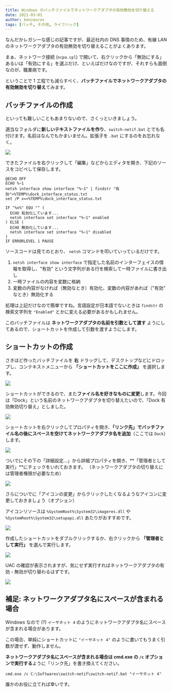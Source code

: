 ```yaml
---
title: Windows のバッチファイルでネットワークアダプタの有効無効を切り替える
date: 2021-03-01
author: kenzauros
tags: [バッチ, その他, ライフハック]
---
```


なんだかレガシーな感じの記事ですが、最近社内の DNS 事情のため、有線 LAN のネットワークアダプタの有効無効を切り替えることがよくあります。

まぁ、ネットワーク接続 (`ncpa.cpl`) で開いて、右クリックから「無効にする」あるいは「有効にする」を選ぶだけ、といえばだけなのですが、それすらも面倒なのが、職業病です。

ということで 1 工程でも減らすべく、**バッチファイルでネットワークアダプタの有効無効を切り替え**てみます。

## バッチファイルの作成

といっても難しいこともあまりないので、さくっといきましょう。

適当なフォルダに**新しいテキストファイルを作り**、`switch-netif.bat` とでも名付けます。名前はなんでもかまいません。拡張子を `.bat` にするのをお忘れなく。

![](images/switch-network-adapter-enabled-in-windows-with-batch-file-1.png)

できたファイルを右クリックして「編集」などからエディタを開き、下記のソースをコピペして保存します。

```
@ECHO OFF
ECHO %~1
netsh interface show interface "%~1" | findstr "有効">%TEMP%\dock_interface_status.txt
set /P x=<%TEMP%\dock_interface_status.txt

IF "%x%" EQU "" (
  ECHO 有効化しています...
  netsh interface set interface "%~1" enabled
) ELSE (
  ECHO 無効化しています...
  netsh interface set interface "%~1" disabled
)
IF ERRORLEVEL 1 PAUSE
```

ソースコードは見てのとおり、 `netsh` コマンドを叩いていっているだけです。

1. `netsh interface show interface` で指定した名前のインターフェイスの情報を取得し、"有効" という文字列がある行を検索して一時ファイルに書き出し
2. 一時ファイルの内容を変数に格納
3. 変数の内容がなければ（無効なとき）有効化、変数の内容があれば（"有効" なとき）無効化する

処理は上記だけなので簡単ですね。言語設定が日本語でないときは `findstr` の検索文字列を `"Enabled"` とかに変える必要があるかもしれません。

このバッチファイルは **ネットワークアダプタの名前を引数として渡す** ようにしてあるので、ショートカットを作成して引数を渡すようにします。

## ショートカットの作成

さきほど作ったバッチファイルを **右** ドラッグして、デスクトップなどにドロップし、コンテキストメニューから **「ショートカットをここに作成」** を選択します。

![](images/switch-network-adapter-enabled-in-windows-with-batch-file-2.png)

ショートカットができるので、また**ファイル名を好きなものに変更**します。今回は「Dock」という名前のネットワークアダプタを切り替えたいので、「Dock 有効無効切り替え」としました。

![](images/switch-network-adapter-enabled-in-windows-with-batch-file-3.png)

ショートカットを右クリックしてプロパティを開き、**「リンク先」でバッチファイル名の後にスペースを空けてネットワークアダプタ名を追加**（ここでは `Dock`）します。

![](images/switch-network-adapter-enabled-in-windows-with-batch-file-4.png)

ついでにその下の「詳細設定...」から詳細プロパティを開き、**「管理者として実行」**にチェックをいれておきます。
（ネットワークアダプタの切り替えには管理者権限が必要なため）

![](images/switch-network-adapter-enabled-in-windows-with-batch-file-5.png)

さらについでに「アイコンの変更」からクリックしたくなるようなアイコンに変更しておきましょう（オプション）

アイコンリソースは `%SystemRoot%\System32\imageres.dll` や `%SystemRoot%\System32\setupapi.dll` あたりがおすすめです。

![](images/switch-network-adapter-enabled-in-windows-with-batch-file-6.png)

作成したショートカットをダブルクリックするか、右クリックから **「管理者として実行」** を選んで実行します。

![](images/switch-network-adapter-enabled-in-windows-with-batch-file-7.png)

UAC の確認が表示されますが、気にせず実行すればネットワークアダプタの有効・無効が切り替わるはずです。

![](images/switch-network-adapter-enabled-in-windows-with-batch-file-8.png)

## 補足: ネットワークアダプタ名にスペースが含まれる場合

Windows なので (?) `イーサネット 4` のようにネットワークアダプタ名にスペースが含まれる場合があります。

この場合、単純にショートカットに `"イーサネット 4"` のように書いてもうまく引数が渡せず、動作しません。

**ネットワークアダプタ名にスペースが含まれる場合は cmd.exe の `/c` オプションで実行する**ように「リンク先」を書き換えてください。

```
cmd.exe /c C:\Softwares\switch-netif\switch-netif.bat "イーサネット 4"
```

誰かのお役に立てれば幸いです。
